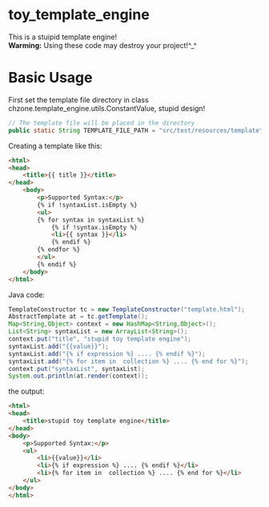 # toy_template_engine
This is a stuipid template engine!    
**Warming:** Using these code may destroy your project!^_^

# Basic Usage 
First set the template file directory in class chzone.template_engine.utils.ConstantValue, stupid design!
```java
// The template file will be placed in the directory
public static String TEMPLATE_FILE_PATH = "src/test/resources/template";
```
Creating a template like this:
```html
<html>
<head>
	<title>{{ title }}</title>
</head>
	<body>
		<p>Supported Syntax:</p>
		{% if !syntaxList.isEmpty %}
		<ul>
		{% for syntax in syntaxList %}
			{% if !syntax.isEmpty %}
		    <li>{{ syntax }}</li>
		    {% endif %}
		{% endfor %}
		</ul>
		{% endif %}
	</body>
</html>
```
Java code:
```java
TemplateConstructor tc = new TemplateConstructor("template.html");
AbstractTemplate at = tc.getTemplate();
Map<String,Object> context = new HashMap<String,Object>();
List<String> syntaxList = new ArrayList<String>();
context.put("title", "stupid toy template engine");
syntaxList.add("{{value}}");
syntaxList.add("{% if expression %} .... {% endif %}");
syntaxList.add("{% for item in  collection %} .... {% end for %}");
context.put("syntaxList", syntaxList);
System.out.println(at.render(context));
```
the output:
```html
<html>
<head>
    <title>stupid toy template engine</title>
</head>
<body>
    <p>Supported Syntax:</p>
    <ul>
        <li>{{value}}</li>
        <li>{% if expression %} .... {% endif %}</li>
        <li>{% for item in  collection %} .... {% end for %}</li>
    </ul>
</body>
</html>


```
